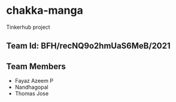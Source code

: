 # chakka-manga
Tinkerhub project

## Team Id: BFH/recNQ9o2hmUaS6MeB/2021

## Team Members
+ Fayaz Azeem P
+ Nandhagopal 
+ Thomas Jose
